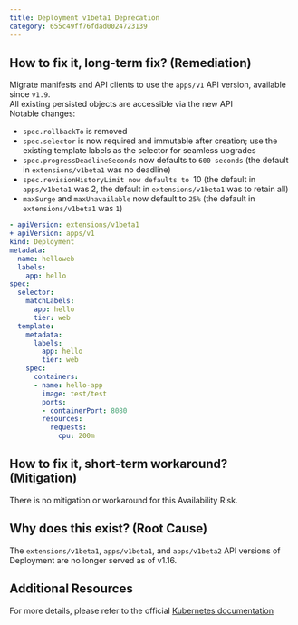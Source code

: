 ```yaml
---
title: Deployment v1beta1 Deprecation
category: 655c49ff76fdad0024723139
---
```


## How to fix it, long-term fix? (Remediation)

Migrate manifests and API clients to use the `apps/v1` API version, available since `v1.9`.  
All existing persisted objects are accessible via the new API  
Notable changes:

- `spec.rollbackTo` is removed
- `spec.selector` is now required and immutable after creation; use the existing template labels as the selector for seamless upgrades
- `spec.progressDeadlineSeconds` now defaults to `600 seconds` (the default in `extensions/v1beta1` was no deadline)
- `spec.revisionHistoryLimit now defaults to `10 (the default in `apps/v1beta1` was 2, the default in `extensions/v1beta1` was to retain all)
- `maxSurge` and `maxUnavailable` now default to `25%` (the default in `extensions/v1beta1` was `1`) 

```yaml sample-deployment.yaml
- apiVersion: extensions/v1beta1
+ apiVersion: apps/v1
kind: Deployment
metadata:
  name: helloweb
  labels:
    app: hello
spec:
  selector:
    matchLabels:
      app: hello
      tier: web
  template:
    metadata:
      labels:
        app: hello
        tier: web
    spec:
      containers:
      - name: hello-app
        image: test/test
        ports:
        - containerPort: 8080
        resources:
          requests:
            cpu: 200m
```

## How to fix it, short-term workaround? (Mitigation)

There is no mitigation or workaround for this Availability Risk.

## Why does this exist? (Root Cause)

The `extensions/v1beta1`, `apps/v1beta1`, and `apps/v1beta2` API versions of Deployment are no longer served as of v1.16.

## Additional Resources

For more details, please refer to the official [Kubernetes documentation](https://kubernetes.io/docs/reference/using-api/deprecation-guide/#deployment-v116)